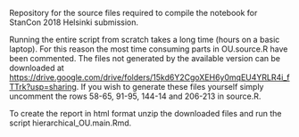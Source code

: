 Repository for the source files required to compile the notebook for StanCon 2018 Helsinki submission. 

Running the entire script from scratch takes a long time (hours on a basic laptop). For this reason the most time consuming parts in OU.source.R have been
commented. The files not generated by the available version can be downloaded at https://drive.google.com/drive/folders/15kd6Y2CgoXEH6y0mqEU4YRLR4i_fTTrk?usp=sharing. If you wish to generate these files yourself
simply uncomment the rows 58-65, 91-95, 144-14 and 206-213 in source.R.

To create the report in html format unzip the downloaded files and run the script hierarchical_OU.main.Rmd.

